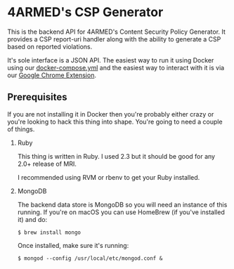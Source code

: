 # 4ARMED's CSP Generator

This is the backend API for 4ARMED's Content Security Policy Generator. It provides a CSP report-uri handler along with the ability to generate a CSP based on reported violations.

It's sole interface is a JSON API. The easiest way to run it using Docker using our [docker-compose.yml](https://github.com/4armed/csp-generator) and the easiest way to interact with it is via our [Google Chrome Extension](https://github.com/4armed/csp-generator-extension).

## Prerequisites

If you are not installing it in Docker then you're probably either crazy or you're looking to hack this thing into shape. You're going to need a couple of things.

1. Ruby

   This thing is written in Ruby. I used 2.3 but it should be good for any 2.0+ release of MRI.

   I recommended using RVM or rbenv to get your Ruby installed.

2. MongoDB

   The backend data store is MongoDB so you will need an instance of this running. If you're on macOS you can use HomeBrew (if you've installed it) and do:

   ```shell
   $ brew install mongo
   ```

   Once installed, make sure it's running:

   ```shell
   $ mongod --config /usr/local/etc/mongod.conf &
   ```

